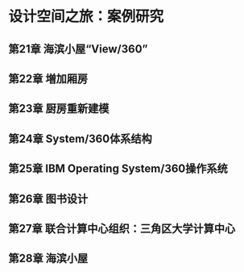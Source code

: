 # 设计空间之旅：案例研究

## 第21章 海滨小屋“View/360”
## 第22章 増加厢房
## 第23章 厨房重新建模
## 第24章 System/360体系结构
## 第25章 IBM Operating System/360操作系统
## 第26章 图书设计
## 第27章 联合计算中心组织：三角区大学计算中心
## 第28章 海滨小屋
